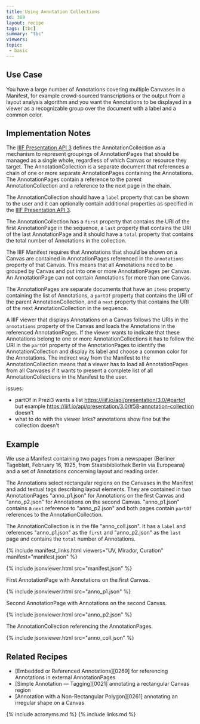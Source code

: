 ```yaml
---
title: Using Annotation Collections
id: 309
layout: recipe
tags: [tbc]
summary: "tbc"
viewers:
topic: 
 - basic
---
```


## Use Case

You have a large number of Annotations covering multiple Canvases in a Manifest, for example crowd-sourced transcriptions or the output from a layout analysis algorithm and you want the Annotations to be displayed in a viewer as a recognizable group over the document with a label and a common color.

## Implementation Notes

The [IIIF Presentation API 3](https://iiif.io/api/presentation/3.0/#58-annotation-collection) defines the AnnotationCollection as a mechanism to represent groupings of AnnotationPages that should be managed as a single whole, regardless of which Canvas or resource they target. The AnnotationCollection is a separate document that references a chain of one or more separate AnnotationPages containing the Annotations. The AnnotationPages contain a reference to the parent AnnotationCollection and a reference to the next page in the chain.

The AnnotationCollection should have a `label` property that can be shown to the user and it can optionally contain additional properties as specified in the [IIIF Presentation API 3](https://iiif.io/api/presentation/3.0/#a-summary-of-property-requirements). 

The AnnotationCollection has a `first` property that contains the URI of the first AnnotationPage in the sequence, a `last` property that contains the URI of the last AnnotationPage and it should have a `total` property that contains the total number of Annotations in the collection.

The IIIF Manifest requires that Annotations that should be shown on a Canvas are contained in AnnotationPages referenced in the `annotations` property of that Canvas. This means that all Annotations need to be grouped by Canvas and put into one or more AnnotationPages per Canvas. An AnnotationPage can not contain Annotations for more than one Canvas.

The AnnotationPages are separate documents that have an `items` property containing the list of Annotations, a `partOf` property that contains the URI of the parent AnnotationCollection, and a `next` property that contains the URI of the next AnnotationCollection in the sequence.

A IIIF viewer that displays Annotations on a Canvas follows the URIs in the `annotations` property of the Canvas and loads the Annotations in the referenced AnnotationPages. If the viewer wants to indicate that these Annotations belong to one or more AnnotationCollections it has to follow the URI in the `partOf` property of the AnnotationPages to identify the AnnotationCollection and display its label and choose a common color for the Annotations. The indirect way from the Manifest to the AnnotationCollection means that a viewer has to load all AnnotationPages from all Canvases if it wants to present a complete list of all AnnotationCollections in the Manifest to the user.

issues:
- partOf in Prezi3 wants a list https://iiif.io/api/presentation/3.0/#partof but example https://iiif.io/api/presentation/3.0/#58-annotation-collection doesn't
- what to do with the viewer links? annotations show fine but the collection doesn't

## Example

We use a Manifest containing two pages from a newspaper (Berliner Tageblatt, February 16, 1925, from Staatsbibliothek Berlin via Europeana) and a set of Annotations concerning layout and reading order.

The Annotations select rectangular regions on the Canvases in the Manifest and add textual tags describing layout elements. They are contained in two AnnotationPages "anno_p1.json" for Annotations on the first Canvas and "anno_p2.json" for Annotations on the second Canvas. "anno_p1.json" contains a `next` reference to "anno_p2.json" and both pages contain `partOf` references to the AnnotationCollection. 

The AnnotationCollection is in the file "anno_coll.json". It has a `label` and references "anno_p1.json" as the `first` and "anno_p2.json" as the `last` page and contains the `total` number of Annotations.

{% include manifest_links.html viewers="UV, Mirador, Curation" manifest="manifest.json" %}

{% include jsonviewer.html src="manifest.json" %}

First AnnotationPage with Annotations on the first Canvas.

{% include jsonviewer.html src="anno_p1.json" %}

Second AnnotationPage with Annotations on the second Canvas.

{% include jsonviewer.html src="anno_p2.json" %}

The AnnotationCollection referencing the AnnotationPages.

{% include jsonviewer.html src="anno_coll.json" %}

## Related Recipes

* [Embedded or Referenced Annotations][0269] for referencing Annotations in external AnnotationPages
* [Simple Annotation — Tagging][0021] annotating a rectangular Canvas region
* [Annotation with a Non-Rectangular Polygon][0261] annotating an irregular shape on a Canvas

{% include acronyms.md %}
{% include links.md %}

